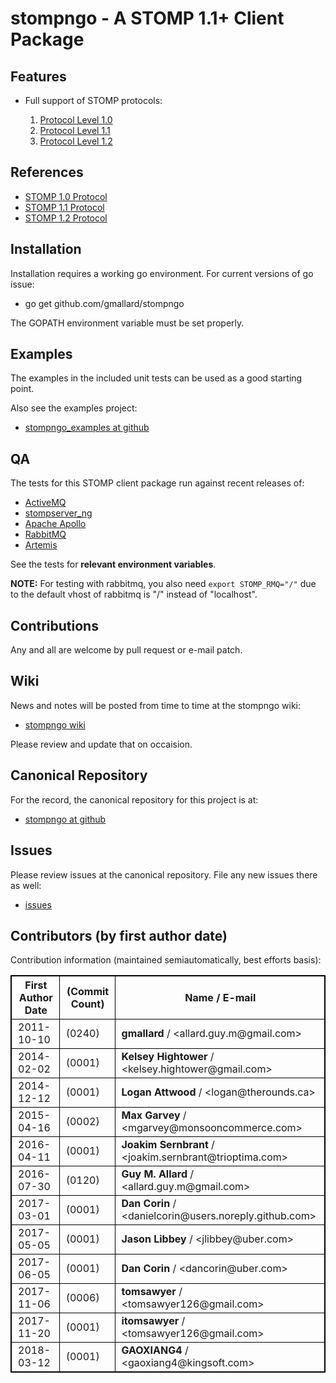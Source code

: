 # stompngo - A STOMP 1.1+ Client Package #

## Features ##

* Full support of STOMP protocols:

    1. [Protocol Level 1.0](http://stomp.github.com/stomp-specification-1.0.html)
    2. [Protocol Level 1.1](http://stomp.github.com/stomp-specification-1.1.html)
    3. [Protocol Level 1.2](http://stomp.github.com/stomp-specification-1.2.html)

## References ##

* [STOMP 1.0 Protocol](http://stomp.github.com/stomp-specification-1.0.html)
* [STOMP 1.1 Protocol](http://stomp.github.com/stomp-specification-1.1.html)
* [STOMP 1.2 Protocol](http://stomp.github.com/stomp-specification-1.2.html)

## Installation ##

Installation requires a working go environment. For current versions of go
issue:

* go get github.com/gmallard/stompngo

The GOPATH environment variable must be set properly.

## Examples ##

The examples in the included unit tests can be used as a good starting point.

Also see the examples project:

* [stompngo_examples at github](https://github.com/gmallard/stompngo_examples)

## QA ##

The tests for this STOMP client package run against recent releases of:

* [ActiveMQ](http://activemq.apache.org/)
* [stompserver_ng](https://github.com/gmallard/stompserver_ng)
* [Apache Apollo](http://activemq.apache.org/apollo/)
* [RabbitMQ](http://www.rabbitmq.com/)
* [Artemis](https://activemq.apache.org/artemis/)

See the tests for **relevant environment variables**.

**NOTE:** For testing with rabbitmq, you also need `export STOMP_RMQ="/"` due to the default vhost of rabbitmq is "/" instead of "localhost".

## Contributions ##

Any and all are welcome by pull request or e-mail patch.

## Wiki ##

News and notes will be posted from time to time at the stompngo wiki:

* [stompngo wiki](https://github.com/gmallard/stompngo/wiki)

Please review and update that on occaision.

## Canonical Repository ##

For the record, the canonical repository for this project is at:

* [stompngo at github](https://github.com/gmallard/stompngo)

## Issues ##

Please review issues at the canonical repository.  File any new issues there as
well:

* [issues](https://github.com/gmallard/stompngo/issues?sort=comments&state=open)

## Contributors (by first author date) ##

Contribution information (maintained semiautomatically, best efforts basis):

<table border="1" style="width:100%;border: 1px solid black;">
<tr>
<th style="border: 1px solid black;padding-left: 10px;" >
First Author Date
</th>
<th style="border: 1px solid black;padding-left: 10px;" >
(Commit Count)
</th>
<th style="border: 1px solid black;padding-left: 10px;" >
Name / E-mail
</th>
</tr>
<tr>
<td style="border: 1px solid black;padding-left: 10px;" >
2011-10-10
</td>
<td style="border: 1px solid black;padding-left: 10px;" >
(0240)
</td>
<td style="border: 1px solid black;padding-left: 10px;" >
<span style="font-weight: bold;" >
gmallard
</span>
 / &lt;allard.guy.m@gmail.com&gt;
</td>
</tr>
<tr>
<td style="border: 1px solid black;padding-left: 10px;" >
2014-02-02
</td>
<td style="border: 1px solid black;padding-left: 10px;" >
(0001)
</td>
<td style="border: 1px solid black;padding-left: 10px;" >
<span style="font-weight: bold;" >
Kelsey Hightower
</span>
 / &lt;kelsey.hightower@gmail.com&gt;
</td>
</tr>
<tr>
<td style="border: 1px solid black;padding-left: 10px;" >
2014-12-12
</td>
<td style="border: 1px solid black;padding-left: 10px;" >
(0001)
</td>
<td style="border: 1px solid black;padding-left: 10px;" >
<span style="font-weight: bold;" >
Logan Attwood
</span>
 / &lt;logan@therounds.ca&gt;
</td>
</tr>
<tr>
<td style="border: 1px solid black;padding-left: 10px;" >
2015-04-16
</td>
<td style="border: 1px solid black;padding-left: 10px;" >
(0002)
</td>
<td style="border: 1px solid black;padding-left: 10px;" >
<span style="font-weight: bold;" >
Max Garvey
</span>
 / &lt;mgarvey@monsooncommerce.com&gt;
</td>
</tr>
<tr>
<td style="border: 1px solid black;padding-left: 10px;" >
2016-04-11
</td>
<td style="border: 1px solid black;padding-left: 10px;" >
(0001)
</td>
<td style="border: 1px solid black;padding-left: 10px;" >
<span style="font-weight: bold;" >
Joakim Sernbrant
</span>
 / &lt;joakim.sernbrant@trioptima.com&gt;
</td>
</tr>
<tr>
<td style="border: 1px solid black;padding-left: 10px;" >
2016-07-30
</td>
<td style="border: 1px solid black;padding-left: 10px;" >
(0120)
</td>
<td style="border: 1px solid black;padding-left: 10px;" >
<span style="font-weight: bold;" >
Guy M. Allard
</span>
 / &lt;allard.guy.m@gmail.com&gt;
</td>
</tr>
<tr>
<td style="border: 1px solid black;padding-left: 10px;" >
2017-03-01
</td>
<td style="border: 1px solid black;padding-left: 10px;" >
(0001)
</td>
<td style="border: 1px solid black;padding-left: 10px;" >
<span style="font-weight: bold;" >
Dan Corin
</span>
 / &lt;danielcorin@users.noreply.github.com&gt;
</td>
</tr>
<tr>
<td style="border: 1px solid black;padding-left: 10px;" >
2017-05-05
</td>
<td style="border: 1px solid black;padding-left: 10px;" >
(0001)
</td>
<td style="border: 1px solid black;padding-left: 10px;" >
<span style="font-weight: bold;" >
Jason Libbey
</span>
 / &lt;jlibbey@uber.com&gt;
</td>
</tr>
<tr>
<td style="border: 1px solid black;padding-left: 10px;" >
2017-06-05
</td>
<td style="border: 1px solid black;padding-left: 10px;" >
(0001)
</td>
<td style="border: 1px solid black;padding-left: 10px;" >
<span style="font-weight: bold;" >
Dan Corin
</span>
 / &lt;dancorin@uber.com&gt;
</td>
</tr>
<tr>
<td style="border: 1px solid black;padding-left: 10px;" >
2017-11-06
</td>
<td style="border: 1px solid black;padding-left: 10px;" >
(0006)
</td>
<td style="border: 1px solid black;padding-left: 10px;" >
<span style="font-weight: bold;" >
tomsawyer
</span>
 / &lt;tomsawyer126@gmail.com&gt;
</td>
</tr>
<tr>
<td style="border: 1px solid black;padding-left: 10px;" >
2017-11-20
</td>
<td style="border: 1px solid black;padding-left: 10px;" >
(0001)
</td>
<td style="border: 1px solid black;padding-left: 10px;" >
<span style="font-weight: bold;" >
itomsawyer
</span>
 / &lt;tomsawyer126@gmail.com&gt;
</td>
</tr>
<tr>
<td style="border: 1px solid black;padding-left: 10px;" >
2018-03-12
</td>
<td style="border: 1px solid black;padding-left: 10px;" >
(0001)
</td>
<td style="border: 1px solid black;padding-left: 10px;" >
<span style="font-weight: bold;" >
GAOXIANG4
</span>
 / &lt;gaoxiang4@kingsoft.com&gt;
</td>
</tr>
</table>
